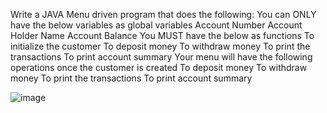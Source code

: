 Write a JAVA Menu driven program that does the following:
You can ONLY have the below variables as global variables
Account Number
Account Holder Name
Account Balance
You MUST have the below as functions
To initialize the customer
To deposit money
To withdraw money
To print the transactions
To print account summary
Your menu will have the following operations once the customer is created
To deposit money
To withdraw money
To print the transactions
To print account summary

![image](https://github.com/psanusha/22122137-MDS273L-JAVA/assets/118505694/de1bbea7-e92d-4e2b-b468-84c5d590fd61)
